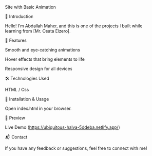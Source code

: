Site with Basic Animation

🌟 Introduction

Hello! I'm Abdallah Maher, and this is one of the projects I built while learning from  [Mr. Osata Elzero]. 

🚀 Features

Smooth and eye-catching animations

Hover effects that bring elements to life

Responsive design for all devices

🛠 Technologies Used

HTML / Css 


📂 Installation & Usage

Open index.html in your browser.

🎨 Preview

Live Demo (https://ubiquitous-halva-5ddeba.netlify.app/)

📬 Contact

If you have any feedback or suggestions, feel free to connect with me!



